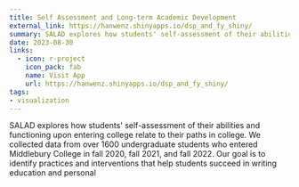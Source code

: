 ```yaml
---
title: Self Assessment and Long-term Academic Development
external_link: https://hanwenz.shinyapps.io/dsp_and_fy_shiny/
summary: SALAD explores how students' self-assessment of their abilities and functioning upon entering college relate to their paths in college. We collected data from over 1600 undergraduate students who entered Middlebury College in fall 2020, fall 2021, and fall 2022. Our goal is to identify practices and interventions that help students succeed in writing education and personal development.
date: 2023-08-30
links:
  - icon: r-project
    icon_pack: fab
    name: Visit App
    url: https://hanwenz.shinyapps.io/dsp_and_fy_shiny/
tags:
- visualization
---
```

SALAD explores how students' self-assessment of their abilities and functioning upon entering college relate to their paths in college. We collected data from over 1600 undergraduate students who entered Middlebury College in fall 2020, fall 2021, and fall 2022. Our goal is to identify practices and interventions that help students succeed in writing education and personal 